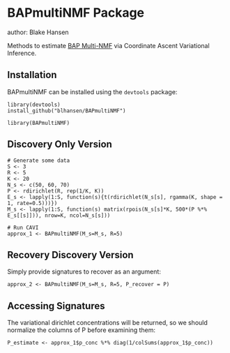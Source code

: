 # BAPmultiNMF Package

author: Blake Hansen

Methods to estimate [BAP Multi-NMF](https://doi.org/10.48550/arXiv.2502.01468) via Coordinate Ascent Variational Inference.

## Installation

BAPmultiNMF can be installed using the `devtools` package:

```{r example_install, echo = TRUE, results = TRUE, tidy = TRUE}
library(devtools)
install_github("blhansen/BAPmultiNMF")

library(BAPmultiNMF)
```

## Discovery Only Version
```{r example_1, echo = TRUE, results = TRUE, tidy = TRUE}
# Generate some data
S <- 3
R <- 5
K <- 20
N_s <- c(50, 60, 70)
P <- rdirichlet(R, rep(1/K, K))
E_s <- lapply(1:S, function(s){t(rdirichlet(N_s[s], rgamma(K, shape = 1, rate=0.5)))})
M_s <- lapply(1:S, function(s) matrix(rpois(N_s[s]*K, 500*(P %*% E_s[[s]])), nrow=K, ncol=N_s[s]))

# Run CAVI
approx_1 <- BAPmultiNMF(M_s=M_s, R=5)
```

## Recovery Discovery Version

Simply provide signatures to recover as an argument:

```{r example_2, echo = TRUE, results = TRUE, tidy = TRUE}
approx_2 <- BAPmultiNMF(M_s=M_s, R=5, P_recover = P)
```
## Accessing Signatures

The variational dirichlet concentrations will be returned, so we should normalize the columns of P before examining them:

```{r example_3, echo = TRUE, results = TRUE, tidy = TRUE}
P_estimate <- approx_1$p_conc %*% diag(1/colSums(approx_1$p_conc))
```
